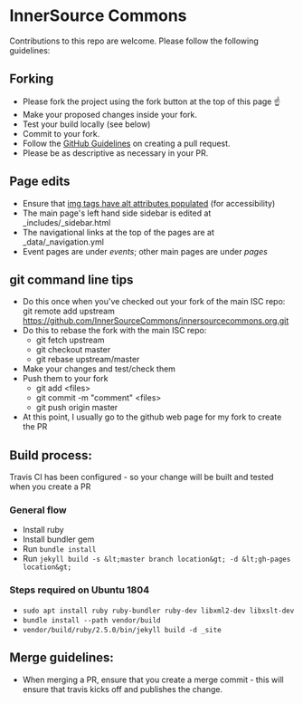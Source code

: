 # InnerSource Commons

Contributions to this repo are welcome. Please follow the following guidelines:

## Forking

* Please fork the project using the fork button at the top of this page :point_up:
* Make your proposed changes inside your fork.
* Test your build locally (see below)
* Commit to your fork.
* Follow the [GitHub Guidelines](https://help.github.com/en/articles/creating-a-pull-request-from-a-fork) on creating a pull request.
* Please be as descriptive as necessary in your PR.

## Page edits

* Ensure that [img tags have alt attributes populated](http://webaim.org/techniques/alttext/) (for accessibility)
* The main page's left hand side sidebar is edited at \_includes/\_sidebar.html
* The navigational links at the top of the pages are at \_data/\_navigation.yml
* Event pages are under *events*; other main pages are under *pages*

## git command line tips

* Do this once when you've checked out your fork of the main ISC repo: git remote add upstream https://github.com/InnerSourceCommons/innersourcecommons.org.git
* Do this to rebase the fork with the main ISC repo: 
    - git fetch upstream
    - git checkout master
    - git rebase upstream/master
* Make your changes and test/check them
* Push them to your fork
    - git add &lt;files&gt;
    - git commit -m "comment" &lt;files&gt;
    - git push origin master
* At this point, I usually go to the github web page for my fork to create the PR

## Build process:

Travis CI has been configured - so your change will be built and tested when you create a PR

### General flow
* Install ruby
* Install bundler gem
* Run `bundle install`
* Run `jekyll build -s &lt;master branch location&gt; -d &lt;gh-pages location&gt;`

### Steps required on Ubuntu 1804

* `sudo apt install ruby ruby-bundler ruby-dev libxml2-dev libxslt-dev`
* `bundle install --path vendor/build`
* `vendor/build/ruby/2.5.0/bin/jekyll build -d _site`

## Merge guidelines:

* When merging a PR, ensure that you create a merge commit - this will ensure that travis kicks off and publishes the change.

